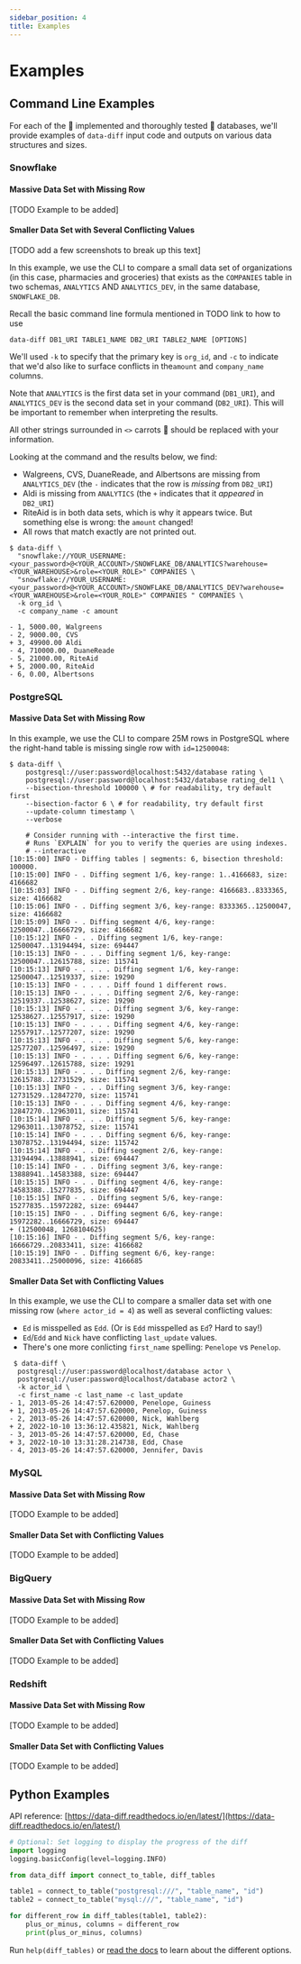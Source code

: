```yaml
---
sidebar_position: 4
title: Examples
---
```


# Examples

## Command Line Examples
For each of the 💚 implemented and thoroughly tested 💚 databases, we'll provide examples of `data-diff` input code and outputs on various data structures and sizes. 

### Snowflake

#### Massive Data Set with Missing Row

[TODO Example to be added]

#### Smaller Data Set with Several Conflicting Values

[TODO add a few screenshots to break up this text]

In this example, we use the CLI to compare a small data set of organizations (in this case, pharmacies and groceries) that exists as the `COMPANIES` table in two schemas, `ANALYTICS` AND `ANALYTICS_DEV`, in the same database, `SNOWFLAKE_DB`. 

Recall the basic command line formula mentioned in TODO link to how to use

`data-diff DB1_URI TABLE1_NAME DB2_URI TABLE2_NAME [OPTIONS]`

We'll used `-k` to specify that the primary key is `org_id`, and `-c` to indicate that we'd also like to surface conflicts in the`amount` and `company_name` columns.

Note that `ANALYTICS` is the first data set in your command (`DB1_URI`), and `ANALYTICS_DEV` is the second data set in your command (`DB2_URI`). This will be important to remember when interpreting the results.

All other strings surrounded in `<>` carrots 🥕 should be replaced with your information.

Looking at the command and the results below, we find:

- Walgreens, CVS, DuaneReade, and Albertsons are missing from `ANALYTICS_DEV` (the `-` indicates that the row is _missing_ from `DB2_URI`)
- Aldi is missing from `ANALYTICS` (the `+` indicates that it _appeared_ in `DB2_URI`)
- RiteAid is in both data sets, which is why it appears twice. But something else is wrong: the `amount` changed!
- All rows that match exactly are not printed out.

```
$ data-diff \
  "snowflake://YOUR_USERNAME:<your_password>@<YOUR_ACCOUNT>/SNOWFLAKE_DB/ANALYTICS?warehouse=<YOUR_WAREHOUSE>&role=<YOUR_ROLE>" COMPANIES \
  "snowflake://YOUR_USERNAME:<your_password>@<YOUR_ACCOUNT>/SNOWFLAKE_DB/ANALYTICS_DEV?warehouse=<YOUR_WAREHOUSE>&role=<YOUR_ROLE>" COMPANIES " COMPANIES \
  -k org_id \
  -c company_name -c amount

- 1, 5000.00, Walgreens
- 2, 9000.00, CVS
+ 3, 49900.00 Aldi
- 4, 710000.00, DuaneReade
- 5, 21000.00, RiteAid
+ 5, 2000.00, RiteAid
- 6, 0.00, Albertsons
```

### PostgreSQL

#### Massive Data Set with Missing Row

In this example, we use the CLI to compare 25M rows in PostgreSQL where the
right-hand table is missing single row with `id=12500048`:

```
$ data-diff \
    postgresql://user:password@localhost:5432/database rating \
    postgresql://user:password@localhost:5432/database rating_del1 \
    --bisection-threshold 100000 \ # for readability, try default first
    --bisection-factor 6 \ # for readability, try default first
    --update-column timestamp \
    --verbose

    # Consider running with --interactive the first time.
    # Runs `EXPLAIN` for you to verify the queries are using indexes.
    # --interactive
[10:15:00] INFO - Diffing tables | segments: 6, bisection threshold: 100000.
[10:15:00] INFO - . Diffing segment 1/6, key-range: 1..4166683, size: 4166682
[10:15:03] INFO - . Diffing segment 2/6, key-range: 4166683..8333365, size: 4166682
[10:15:06] INFO - . Diffing segment 3/6, key-range: 8333365..12500047, size: 4166682
[10:15:09] INFO - . Diffing segment 4/6, key-range: 12500047..16666729, size: 4166682
[10:15:12] INFO - . . Diffing segment 1/6, key-range: 12500047..13194494, size: 694447
[10:15:13] INFO - . . . Diffing segment 1/6, key-range: 12500047..12615788, size: 115741
[10:15:13] INFO - . . . . Diffing segment 1/6, key-range: 12500047..12519337, size: 19290
[10:15:13] INFO - . . . . Diff found 1 different rows.
[10:15:13] INFO - . . . . Diffing segment 2/6, key-range: 12519337..12538627, size: 19290
[10:15:13] INFO - . . . . Diffing segment 3/6, key-range: 12538627..12557917, size: 19290
[10:15:13] INFO - . . . . Diffing segment 4/6, key-range: 12557917..12577207, size: 19290
[10:15:13] INFO - . . . . Diffing segment 5/6, key-range: 12577207..12596497, size: 19290
[10:15:13] INFO - . . . . Diffing segment 6/6, key-range: 12596497..12615788, size: 19291
[10:15:13] INFO - . . . Diffing segment 2/6, key-range: 12615788..12731529, size: 115741
[10:15:13] INFO - . . . Diffing segment 3/6, key-range: 12731529..12847270, size: 115741
[10:15:13] INFO - . . . Diffing segment 4/6, key-range: 12847270..12963011, size: 115741
[10:15:14] INFO - . . . Diffing segment 5/6, key-range: 12963011..13078752, size: 115741
[10:15:14] INFO - . . . Diffing segment 6/6, key-range: 13078752..13194494, size: 115742
[10:15:14] INFO - . . Diffing segment 2/6, key-range: 13194494..13888941, size: 694447
[10:15:14] INFO - . . Diffing segment 3/6, key-range: 13888941..14583388, size: 694447
[10:15:15] INFO - . . Diffing segment 4/6, key-range: 14583388..15277835, size: 694447
[10:15:15] INFO - . . Diffing segment 5/6, key-range: 15277835..15972282, size: 694447
[10:15:15] INFO - . . Diffing segment 6/6, key-range: 15972282..16666729, size: 694447
+ (12500048, 1268104625)
[10:15:16] INFO - . Diffing segment 5/6, key-range: 16666729..20833411, size: 4166682
[10:15:19] INFO - . Diffing segment 6/6, key-range: 20833411..25000096, size: 4166685
```

#### Smaller Data Set with Conflicting Values

In this example, we use the CLI to compare a smaller data set with one missing row (`where actor_id = 4`) as well as several conflicting values:
- `Ed` is misspelled as `Edd`. (Or is `Edd` misspelled as `Ed`? Hard to say!)
- `Ed`/`Edd` and `Nick` have conflicting `last_update` values.
- There's one more conlicting `first_name` spelling:  `Penelope` vs `Penelop`.

```
 $ data-diff \
  postgresql://user:password@localhost/database actor \
  postgresql://user:password@localhost/database actor2 \
  -k actor_id \
  -c first_name -c last_name -c last_update
- 1, 2013-05-26 14:47:57.620000, Penelope, Guiness
+ 1, 2013-05-26 14:47:57.620000, Penelop, Guiness
- 2, 2013-05-26 14:47:57.620000, Nick, Wahlberg
+ 2, 2022-10-10 13:36:12.435821, Nick, Wahlberg
- 3, 2013-05-26 14:47:57.620000, Ed, Chase
+ 3, 2022-10-10 13:31:28.214738, Edd, Chase
- 4, 2013-05-26 14:47:57.620000, Jennifer, Davis
```

### MySQL

#### Massive Data Set with Missing Row

[TODO Example to be added]

#### Smaller Data Set with Conflicting Values

[TODO Example to be added]

### BigQuery

#### Massive Data Set with Missing Row

[TODO Example to be added]

#### Smaller Data Set with Conflicting Values

[TODO Example to be added]

### Redshift

#### Massive Data Set with Missing Row

[TODO Example to be added]

#### Smaller Data Set with Conflicting Values

[TODO Example to be added]



## Python Examples

API reference: [https://data-diff.readthedocs.io/en/latest/](https://data-diff.readthedocs.io/en/latest/)

```python
# Optional: Set logging to display the progress of the diff
import logging
logging.basicConfig(level=logging.INFO)

from data_diff import connect_to_table, diff_tables

table1 = connect_to_table("postgresql:///", "table_name", "id")
table2 = connect_to_table("mysql:///", "table_name", "id")

for different_row in diff_tables(table1, table2):
    plus_or_minus, columns = different_row
    print(plus_or_minus, columns)
```

Run `help(diff_tables)` or [read the docs](https://data-diff.readthedocs.io/en/latest/) to learn about the different options.